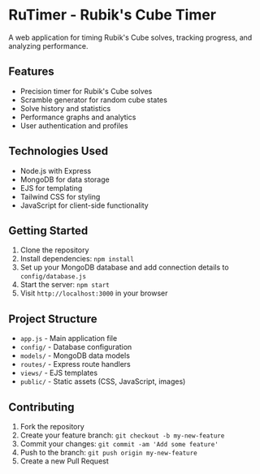 # RuTimer - Rubik's Cube Timer

A web application for timing Rubik's Cube solves, tracking progress, and analyzing performance.

## Features

- Precision timer for Rubik's Cube solves
- Scramble generator for random cube states
- Solve history and statistics
- Performance graphs and analytics
- User authentication and profiles

## Technologies Used

- Node.js with Express
- MongoDB for data storage
- EJS for templating
- Tailwind CSS for styling
- JavaScript for client-side functionality

## Getting Started

1. Clone the repository
2. Install dependencies: `npm install`
3. Set up your MongoDB database and add connection details to `config/database.js`
4. Start the server: `npm start`
5. Visit `http://localhost:3000` in your browser

## Project Structure

- `app.js` - Main application file
- `config/` - Database configuration
- `models/` - MongoDB data models
- `routes/` - Express route handlers
- `views/` - EJS templates
- `public/` - Static assets (CSS, JavaScript, images)

## Contributing

1. Fork the repository
2. Create your feature branch: `git checkout -b my-new-feature`
3. Commit your changes: `git commit -am 'Add some feature'`
4. Push to the branch: `git push origin my-new-feature`
5. Create a new Pull Request